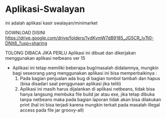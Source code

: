 # Aplikasi-Swalayan
ini adalah aplikasi kasir swalayan/minimarket 

DOWNLOAD DISINI
https://drive.google.com/drive/folders/1ydKvmW7dB9185_JG5CR_lyTt0-DNlt8_?usp=sharing

TOLONG DIBACA JIKA PERLU
Aplikasi ini dibuat dan dikerjakan menggunakan aplikasi netbeans ver 15

* Aplikasi ini tetap memiliki beberapa bug/masalah didalamnya, mungkin bagi seseorang yang menggunakan aplikasi ini bisa memperbaikinya :
  1. Pada bagian penjualan ada bug di bagian tombol tambah dan hapus
     (bisa disadari saat penggunaan aplikasi jika teliti)
  2. Aplikasi ini masih harus dijalankan di aplikasi netbeans, tidak bisa hanya langsung membuka file build jar atau exe, jika tetap dibuka tanpa netbeans maka pada bagian laporan tidak akan bisa dilakukan print (hal ini bisa terjadi karena mungkin terkait pada masalah illegal access pada file jar groovy-all)
